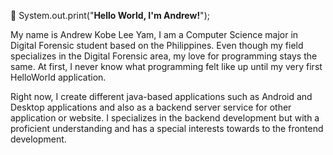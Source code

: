 👋  System.out.print("**Hello World, I'm Andrew!**");

My name is Andrew Kobe Lee Yam, I am a Computer Science major in Digital Forensic student based on the Philippines. 
Even though my field specializes in the Digital Forensic area, my love for programming stays the same. At first, I
never know what programming felt like up until my very first HelloWorld application.

Right now, I create different java-based applications such as Android and Desktop applications and also as a backend 
server service for other application or website. I specializes in the backend development but with a proficient 
understanding and has a special interests towards to the frontend development. 


